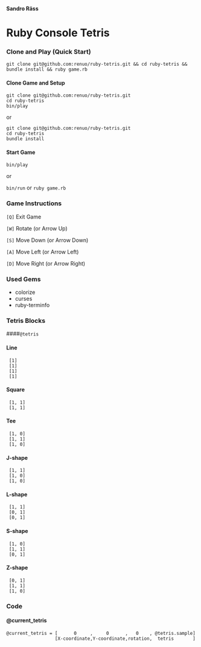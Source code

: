 #### Sandro Räss

# Ruby Console Tetris

### Clone and Play (Quick Start)

```
git clone git@github.com:renuo/ruby-tetris.git && cd ruby-tetris && bundle install && ruby game.rb
```

#### Clone Game and Setup

```
git clone git@github.com:renuo/ruby-tetris.git
cd ruby-tetris
bin/play
```

or

```
git clone git@github.com:renuo/ruby-tetris.git
cd ruby-tetris
bundle install
```

#### Start Game

```
bin/play
```

or 

`bin/run` or `ruby game.rb`

### Game Instructions

`[Q]` Exit Game

`[W]` Rotate (or Arrow Up)

`[S]` Move Down (or Arrow Down)

`[A]` Move Left (or Arrow Left)

`[D]` Move Right (or Arrow Right)

### Used Gems
* colorize
* curses
* ruby-terminfo

### Tetris Blocks
####`@tetris`

#### Line
```
 [1]
 [1]
 [1]
 [1]
```
#### Square
```
 [1, 1]
 [1, 1]
 ```
#### Tee
```
 [1, 0]
 [1, 1]
 [1, 0]
 ```
#### J-shape
```
 [1, 1]
 [1, 0]
 [1, 0]
 ```
#### L-shape
```
 [1, 1]
 [0, 1]
 [0, 1]
 ```
#### S-shape
```
 [1, 0]
 [1, 1]
 [0, 1]
```
#### Z-shape
```
 [0, 1]
 [1, 1]
 [1, 0]
```
 
### Code
 
#### @current_tetris

```
@current_tetris = [      0     ,     0      ,   0    , @tetris.sample]
                  [X-coordinate,Y-coordinate,rotation,  tetris       ]
```